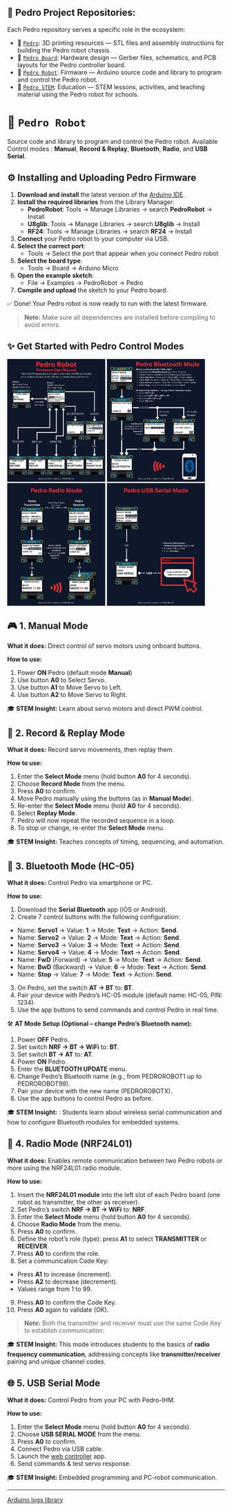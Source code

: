 ## 🚀 Pedro Project Repositories: 
Each Pedro repository serves a specific role in the ecosystem:

* 📂 [`Pedro`](https://github.com/almtzr/Pedro): 3D printing resources — STL files and assembly instructions for building the Pedro robot chassis.
* 📂 [`Pedro Board`](https://github.com/almtzr/PedroBoard): Hardware design — Gerber files, schematics, and PCB layouts for the Pedro controller board.
* 📂 [`Pedro Robot`](https://github.com/almtzr/PedroRobot): Firmware — Arduino source code and library to program and control the Pedro robot.
* 📂 [`Pedro STEM`](https://github.com/almtzr/PedroSTEM): Education — STEM lessons, activities, and teaching material using the Pedro robot for schools.

# 📂 `Pedro Robot`

Source code and library to program and control the Pedro robot.
Available Control modes : **Manual**, **Record & Replay**, **Bluetooth**, **Radio**, and **USB Serial**.

## ⚙️ Installing and Uploading Pedro Firmware

1. **Download and install** the latest version of the [Arduino IDE](https://www.arduino.cc/en/software).
2. **Install the required libraries** from the Library Manager:
   * **PedroRobot**: Tools → Manage Libraries → search **PedroRobot** → Install
   * **U8glib**: Tools → Manage Libraries → search **U8glib** → Install
   * **RF24**: Tools → Manage Libraries → search **RF24** → Install
3. **Connect** your Pedro robot to your computer via USB.
4. **Select the correct port**:
   * Tools → Select the port that appear when you connect Pedro robot
5. **Select the board type**:
   * Tools → Board → Arduino Micro
6. **Open the example sketch**:
   * File → Examples → PedroRobot → Pedro
7. **Compile and upload** the sketch to your Pedro board.

✅ Done!
Your Pedro robot is now ready to run with the latest firmware.

> **Note:** Make sure all dependencies are installed before compiling to avoid errors.

## ✨ Get Started with Pedro Control Modes

<div align="left">
    <img src="img/1.png" width="45%">
    <img src="img/2.png" width="45%">
</div>
<div align="left">
    <img src="img/3.png" width="45%">
    <img src="img/4.png" width="45%">
</div>

## 🎮 1. Manual Mode

**What it does:** Direct control of servo motors using onboard buttons.

**How to use:**

1. Power **ON** Pedro (default mode **Manual**)
2. Use button **A0** to Select Servo.
3. Use button **A1** to Move Servo to Left.
4. Use button **A2** to Move Servo to Right.

🎓 **STEM Insight:** Learn about servo motors and direct PWM control.

## 🎥 2. Record & Replay Mode

**What it does:** Record servo movements, then replay them.

**How to use:**

1. Enter the **Select Mode** menu (hold button **A0** for 4 seconds).
2. Choose **Record Mode** from the menu.
3. Press **A0** to confirm.
4. Move Pedro manually using the buttons (as in **Manual Mode**).
5. Re-enter the **Select Mode** menu (hold **A0** for 4 seconds).
6. Select **Replay Mode**.
7. Pedro will now repeat the recorded sequence in a loop.
8. To stop or change, re-enter the **Select Mode** menu.

🎓 **STEM Insight:** Teaches concepts of timing, sequencing, and automation.

## 📶 3. Bluetooth Mode (HC-05)

**What it does:** Control Pedro via smartphone or PC.

**How to use:**

1. Download the **Serial Bluetooth** app (iOS or Android).
2. Create 7 control buttons with the following configuration:
* Name: **Servo1** → Value: **1** → Mode: **Text** → Action: **Send**.
* Name: **Servo2** → Value: **2** → Mode: **Text** → Action: **Send**.
* Name: **Servo3** → Value: **3** → Mode: **Text** → Action: **Send**.
* Name: **Servo4** → Value: **4** → Mode: **Text** → Action: **Send**.
* Name: **FwD** (Forward) → Value: **5** → Mode: **Text** → Action: **Send**.
* Name: **BwD** (Backward) → Value: **6** → Mode: **Text** → Action: **Send**.
* Name: **Stop** → Value: **7** → Mode: **Text** → Action: **Send**.
3. On Pedro, set the switch **AT → BT** to: **BT**.
4. Pair your device with Pedro’s HC-05 module (default name: HC-05, PIN: 1234).
5. Use the app buttons to send commands and control Pedro in real time.

🛠️ **AT Mode Setup (Optional – change Pedro’s Bluetooth name):**

1. Power **OFF** Pedro.
2. Set switch **NRF → BT → WiFi** to: **BT**.
3. Set switch **BT → AT** to: **AT**.
4. Power **ON** Pedro.
5. Enter the **BLUETOOTH UPDATE** menu.
6. Change Pedro’s Bluetooth name (e.g., from PEDROROBOT1 up to PEDROROBOT99).
7. Pair your device with the new name (PEDROROBOTX).
8. Use the app buttons to control Pedro as before.

🎓 **STEM Insight:** : Students learn about wireless serial communication and how to configure Bluetooth modules for embedded systems.

## 📡 4. Radio Mode (NRF24L01)

**What it does:** Enables remote communication between two Pedro robots or more using the NRF24L01 radio module.

**How to use:**

1. Insert the **NRF24L01 module** into the left slot of each Pedro board (one robot as transmitter, the other as receiver).
2. Set Pedro’s switch **NRF → BT → WiFi** to: **NRF**.
3. Enter the **Select Mode** menu (hold button **A0** for 4 seconds).
4. Choose **Radio Mode** from the menu.
5. Press **A0** to confirm.
6. Define the robot’s role (type): press **A1** to select **TRANSMITTER** or **RECEIVER**.
7. Press **A0** to confirm the role.
8. Set a communication Code Key:
* Press **A1** to increase (increment).
* Press **A2** to decrease (decrement).
* Values range from 1 to 99.
9. Press **A0** to confirm the Code Key.
10. Press **A0** again to validate (OK).

> **Note:** Both the transmitter and receiver must use the same Code Key to establish communication. 

🎓 **STEM Insight:** This mode introduces students to the basics of **radio frequency communication**, addressing concepts like **transmitter/receiver** pairing and unique channel codes.

## 🌐 5. USB Serial Mode

**What it does:** Control Pedro from your PC with Pedro-IHM.

**How to use:**

1. Enter the **Select Mode** menu (hold button **A0** for 4 seconds).
2. Choose **USB SERIAL MODE** from the menu.
3. Press **A0** to confirm.
4. Connect Pedro via USB cable.
5. Launch the [web controller](https://www.pedrobot.com/webController.html) app.
6. Send commands & test servo response.

🎓 **STEM Insight:** Embedded programming and PC-robot communication.

---

[Arduino logs library](https://downloads.arduino.cc/libraries/logs/github.com/almtzr/PedroRobot/)
